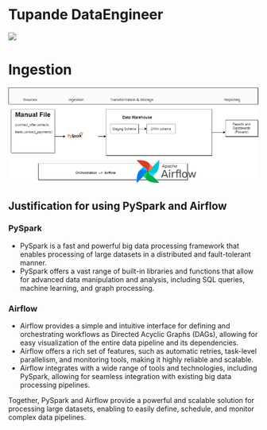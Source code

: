 # Tupande DataEngineer
![](https://img.shields.io/pypi/pyversions/django.svg)

# Ingestion
![img.png ](image/TupandeHighlevel.png)
## Justification for using PySpark and Airflow

### PySpark
- PySpark is a fast and powerful big data processing framework that enables processing of large datasets in a distributed and fault-tolerant manner.
- PySpark offers a vast range of built-in libraries and functions that allow for advanced data manipulation and analysis, including SQL queries, machine learning, and graph processing.

### Airflow
- Airflow provides a simple and intuitive interface for defining and orchestrating workflows as Directed Acyclic Graphs (DAGs), allowing for easy visualization of the entire data pipeline and its dependencies.
- Airflow offers a rich set of features, such as automatic retries, task-level parallelism, and monitoring tools, making it highly reliable and scalable.
- Airflow integrates with a wide range of tools and technologies, including PySpark, allowing for seamless integration with existing big data processing pipelines.

Together, PySpark and Airflow provide a powerful and scalable solution for processing large datasets, enabling  to easily define, schedule, and monitor complex data pipelines.

